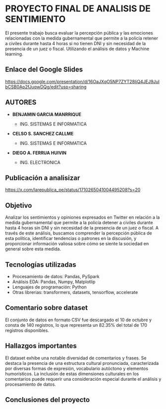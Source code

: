 # PROYECTO FINAL DE ANALISIS DE SENTIMIENTO
El presente trabajo busca evaluar la percepción pública y las emociones relacionadas con la medida gubernamental que permite a la policía retener a civiles durante hasta 4 horas si no tienen DNI y sin necesidad de la presencia de un juez o fiscal. Utilizando el análisis de datos y Machine learning. 

## Enlace del Google Slides
https://docs.google.com/presentation/d/16OaJXqO5NP7ZYT28ljQ4JEJ9JuIbCSB0Ap2fJuqwDQg/edit?usp=sharing

## AUTORES

* **BENJAMIN GARCIA MANRRIQUE**
   * ING. SISTEMAS E INFORMATICA
     
* **CELSO S. SANCHEZ CALLME**
   * ING. SISTEMAS E INFORMATICA

* **DIEGO A. FERRUA HUIVIN**
   * ING. ELECTRONICA

## Publicación a analisizar
https://x.com/larepublica_pe/status/1710265041004495208?s=20

## Objetivo
Analizar los sentimientos y opiniones expresados en Twitter en relación a la medida gubernamental que permite a la policía detener a civiles durante hasta 4 horas sin DNI y sin necesidad de la presencia de un juez o fiscal. A través de este análisis, buscamos comprender la percepción pública de esta política, identificar tendencias o patrones en la discusión, y proporcionar información valiosa sobre cómo se siente la sociedad en general sobre esta medida.

## Tecnologías utilizadas
* Procesamiento de datos: Pandas, PySpark
* Análisis EDA: Pandas, Numpy, Matplotlip
* Lenguajes de programación: Python
* Otras librerias: transformers, datasets, tensorflow, accelerate

## Comentario sobre dataset
El conjunto de datos en formato CSV fue descargado el 10 de octubre y consta de 140 registros, lo que representa un 82.35% del total de 170 registros disponibles.

## Hallazgos importantes
El dataset exhibe una notable diversidad de comentarios y frases. Se destaca la presencia de una estructura cultural pronunciada, caracterizada por diversas formas de expresión, vocabulario autóctono y elementos humorísticos. La inclusión de estas dimensiones culturales en los comentarios puede requerir una consideración especial durante el análisis y procesamiento de datos.

## Conclusiones del proyecto

